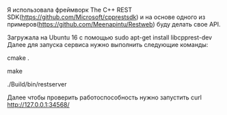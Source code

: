 Я использовала фреймворк The C++ REST SDK(https://github.com/Microsoft/cpprestsdk) и на основе одного из примеров(https://github.com/Meenapintu/Restweb) буду делать свое API.

Загружала на Ubuntu 16 с помощью sudo apt-get install libcpprest-dev
Далее для запуска сервиса нужно выполнить следующие команды:

cmake .

make

./Build/bin/restserver

Далее чтобы проверить работоспособность нужно запустить curl http://127.0.0.1:34568/
